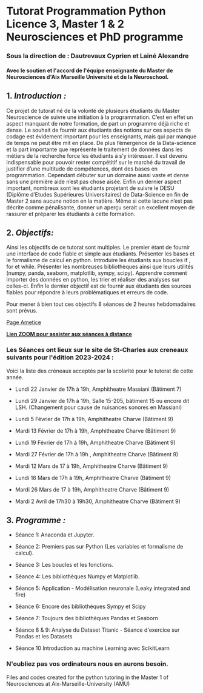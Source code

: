 # Tutorat Programmation Python Licence 3, Master 1 & 2 Neurosciences et PhD programme
### Sous la direction de : Dautrevaux Cyprien et Lainé Alexandre
#### Avec le soutien et l'accord de l'équipe enseignante du Master de Neurosciences d'Aix Marseille Université et de la Neuroschool. 

## 1. _Introduction :_
Ce projet de tutorat né de la volonté de plusieurs étudiants du Master Neuroscience de suivre une initiation à la programmation. 
C’est en effet un aspect manquant de notre formation, de part un programme déjà riche et dense. Le souhait de fournir aux étudiants des notions sur ces aspects de codage est évidement important pour les enseignants, mais qui par manque de temps ne peut être mit en place. 
De plus l’émergence de la Data-science et la part importante que représente le traitement de données dans les métiers de la recherche force les étudiants à s’y intéresser. 
Il est devenu indispensable pour pouvoir rester compétitif sur le marché du travail de justifier d’une multitude de compétences, dont des bases en programmation. Cependant débuter sur un domaine aussi vaste et dense sans une première aide n’est pas chose aisée. 
Enfin un dernier aspect important, nombreux sont les étudiants projetant de suivre le DESU (Diplôme d’Etudes Supérieures Universitaires) de Data-Science en fin de Master 2 sans aucune notion en la matière. 
Même si cette lacune n’est pas décrite comme pénalisante, donner un aperçu serait un excellent moyen de rassurer et préparer les étudiants à cette formation.

## 2. _Objectifs:_
Ainsi les objectifs de ce tutorat sont multiples. Le premier étant de fournir une interface de code fiable et simple aux étudiants. Présenter les bases et le formalisme de calcul en python. Introduire les étudiants aux boucles if , for et while. Présenter les nombreuses bibliothèques ainsi que leurs utilités (numpy, panda, seaborn, matplotlib, sympy, scipy). Apprendre comment importer des données en python, les trier et réaliser des analyses sur celles-ci. Enfin le dernier objectif est de fournir aux étudiants des sources fiables pour répondre à leurs problématiques et erreurs de code.

Pour mener à bien tout ces objectifs 8 séances de 2 heures hebdomadaires sont prévus. 

[Page Ametice](https://ametice.univ-amu.fr/course/view.php?id=115816)

**[Lien ZOOM pour assister aux séances à distance](https://univ-amu-fr.zoom.us/j/86973751199?pwd=dXNleHQwRS9YQlBheHpWeTVhbGdQdz09#success)**

### Les Séances ont lieux sur le site de St-Charles aux creneaux suivants pour l'édition 2023-2024 : 
Voici la liste des créneaux acceptés par la scolarité pour le tutorat de cette année.

* Lundi 22 Janvier de 17h à 19h, Amphitheatre Massiani (Bâtiment 7)

* Lundi 29 Janvier de 17h à 19h, Salle 15-205, bâtiment 15 ou encore dit LSH. (Changement pour cause de nuisances sonores en Massiani)

* Lundi 5 Février de 17h à 19h, Amphitheatre Charve (Bâtiment 9)

* Mardi 13 Février de 17h à 19h, Amphitheatre Charve (Bâtiment 9)

* Lundi 19 Février de 17h à 19h, Amphitheatre Charve (Bâtiment 9)

* Mardi 27 Février de 17h à 19h , Amphitheatre Charve (Bâtiment 9)

* Mardi 12 Mars de 17 à 19h, Amphitheatre Charve (Bâtiment 9)

* Lundi 18 Mars de 17h à 19h, Amphitheatre Charve (Bâtiment 9)

* Mardi 26 Mars de 17 à 19h, Amphitheatre Charve (Bâtiment 9)

* Mardi 2 Avril de 17h30 à 19h30, Amphitheatre Charve (Bâtiment 9)

## 3. _Programme :_ 

* Séance 1: Anaconda et Jupyter.

* Séance 2: Premiers pas sur Python (Les variables et formalisme de calcul).

* Séance 3: Les boucles et les fonctions.

* Séance 4: Les bibliothèques Numpy et Matplotlib.

* Séance 5: Application - Modélisation neuronale (Leaky integrated and fire)

* Séance 6: Encore des bibliothèques Sympy et Scipy

* Séance 7: Toujours des bibliothèques Pandas et Seaborn

* Séance 8 & 9: Analyse du Dataset Titanic - Séance d'exercice sur Pandas et les Datasets

* Séance 10 Introduction au machine Learning avec ScikitLearn

### N'oubliez pas vos ordinateurs nous en aurons besoin. 
Files and codes created for the python tutoring in the Master 1 of Neurosciences at Aix-Marseille-University (AMU)
